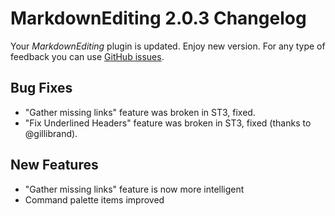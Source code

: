 # MarkdownEditing 2.0.3 Changelog

Your _MarkdownEditing_ plugin is updated. Enjoy new version. For any type of feedback you can use [GitHub issues][issues].

## Bug Fixes

* "Gather missing links" feature was broken in ST3, fixed.
* "Fix Underlined Headers" feature was broken in ST3, fixed (thanks to @gillibrand).

## New Features

* "Gather missing links" feature is now more intelligent
* Command palette items improved

[issues]: https://github.com/SublimeText-Markdown/MarkdownEditing/issues
